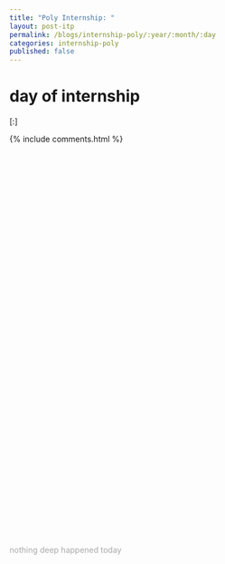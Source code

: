 ```yaml
---
title: "Poly Internship: "
layout: post-itp
permalink: /blogs/internship-poly/:year/:month/:day
categories: internship-poly
published: false
---
```

#  day of internship

<span class="timestamp">[:]</span>


{% include comments.html %}

<br>
<br>
<br>
<br>
<br>
<br>
<br>
<br>
<br>
<br>
<br>
<br>
<br>
<br>
<br>
<br>
<br>
<br>
<br>
<br>
<br>
<br>
<br>
<br>
<br>
<br>
<br>
<br>
<br>
<br>
<br>
<br>
<br>
<br>
<br>
<br>
<br>
<br>
<br>
<br>

<span class="disable-selection" onclick="loadText()" style="color:#0005;">nothing deep happened today</span>
<span class="disable-selection" id="load-text" style="display:block;"></span>